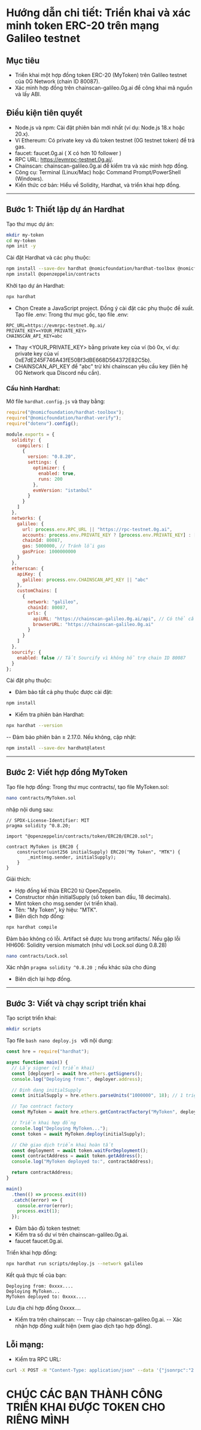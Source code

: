 # Hướng dẫn chi tiết: Triển khai và xác minh token ERC-20 trên mạng Galileo testnet
## Mục tiêu
- Triển khai một hợp đồng token ERC-20 (MyToken) trên Galileo testnet của 0G Network (chain ID 80087).
- Xác minh hợp đồng trên chainscan-galileo.0g.ai để công khai mã nguồn và lấy ABI.

## Điều kiện tiên quyết
- Node.js và npm: Cài đặt phiên bản mới nhất (ví dụ: Node.js 18.x hoặc 20.x).
- Ví Ethereum: Có private key và đủ token testnet (0G testnet token) để trả gas.
- faucet: faucet.0g.ai ( X có hơn 10 follower )
- RPC URL: https://evmrpc-testnet.0g.ai/.
- Chainscan: chainscan-galileo.0g.ai để kiểm tra và xác minh hợp đồng.
- Công cụ: Terminal (Linux/Mac) hoặc Command Prompt/PowerShell (Windows).
- Kiến thức cơ bản: Hiểu về Solidity, Hardhat, và triển khai hợp đồng.
---
## Bước 1: Thiết lập dự án Hardhat
Tạo thư mục dự án:
```bash
mkdir my-token
cd my-token
npm init -y
```
Cài đặt Hardhat và các phụ thuộc:
```bash
npm install --save-dev hardhat @nomicfoundation/hardhat-toolbox @nomicfoundation/hardhat-verify dotenv
npm install @openzeppelin/contracts
```
Khởi tạo dự án Hardhat:
```bash
npx hardhat
```
- Chọn Create a JavaScript project.
Đồng ý cài đặt các phụ thuộc đề xuất.
Tạo file .env:
Trong thư mục gốc, tạo file .env:
```
RPC_URL=https://evmrpc-testnet.0g.ai/
PRIVATE_KEY=<YOUR_PRIVATE_KEY> 
CHAINSCAN_API_KEY=abc
```
- Thay <YOUR_PRIVATE_KEY> bằng private key của ví (bỏ 0x, ví dụ: private key của ví 0xE7dE245F746A43fE50Bf3dBE668D564372E82C5b).
- CHAINSCAN_API_KEY để "abc" trừ khi chainscan yêu cầu key (liên hệ 0G Network qua Discord nếu cần).
  
### Cấu hình Hardhat:
Mở file ```hardhat.config.js``` và thay bằng:
```javascript
require("@nomicfoundation/hardhat-toolbox");
require("@nomicfoundation/hardhat-verify");
require("dotenv").config();

module.exports = {
  solidity: {
    compilers: [
      {
        version: "0.8.20",
        settings: {
          optimizer: {
            enabled: true,
            runs: 200
          },
          evmVersion: "istanbul"
        }
      }
    ]
  },
  networks: {
    galileo: {
      url: process.env.RPC_URL || "https://rpc-testnet.0g.ai",
      accounts: process.env.PRIVATE_KEY ? [process.env.PRIVATE_KEY] : [],
      chainId: 80087,
      gas: 5000000, // Tránh lỗi gas
      gasPrice: 1000000000
    }
  },
  etherscan: {
    apiKey: {
      galileo: process.env.CHAINSCAN_API_KEY || "abc"
    },
    customChains: [
      {
        network: "galileo",
        chainId: 80087,
        urls: {
          apiURL: "https://chainscan-galileo.0g.ai/api", // Có thể cần thay đổi
          browserURL: "https://chainscan-galileo.0g.ai"
        }
      }
    ]
  },
  sourcify: {
    enabled: false // Tắt Sourcify vì không hỗ trợ chain ID 80087
  }
};
```
Cài đặt phụ thuộc:
- Đảm bảo tất cả phụ thuộc được cài đặt:
```bash
npm install
```
- Kiểm tra phiên bản Hardhat:
```bash
npx hardhat --version
```
-- Đảm bảo phiên bản ≥ 2.17.0. Nếu không, cập nhật:
```bash
npm install --save-dev hardhat@latest
```
---
## Bước 2: Viết hợp đồng MyToken
Tạo file hợp đồng:
Trong thư mục contracts/, tạo file MyToken.sol:
```bash
nano contracts/MyToken.sol
```
nhập nội dung sau:
```solidity
// SPDX-License-Identifier: MIT
pragma solidity ^0.8.20;

import "@openzeppelin/contracts/token/ERC20/ERC20.sol";

contract MyToken is ERC20 {
    constructor(uint256 initialSupply) ERC20("My Token", "MTK") {
        _mint(msg.sender, initialSupply);
    }
}
```
Giải thích:
- Hợp đồng kế thừa ERC20 từ OpenZeppelin.
- Constructor nhận initialSupply (số token ban đầu, 18 decimals).
- Mint token cho msg.sender (ví triển khai).
- Tên: "My Token", ký hiệu: "MTK".
- Biên dịch hợp đồng:
```bash
npx hardhat compile
```

Đảm bảo không có lỗi. Artifact sẽ được lưu trong artifacts/.
Nếu gặp lỗi HH606: Solidity version mismatch (như với Lock.sol dùng 0.8.28)
```bash
nano contracts/Lock.sol
```
Xác nhận ```pragma solidity ^0.8.20 ```; nếu khác sửa cho đúng
- Biên dịch lại hợp đồng.
---
## Bước 3: Viết và chạy script triển khai
Tạo script triển khai:
```bash
mkdir scripts
```
Tạo file ```bash nano deploy.js ``` với nội dung:
```javascript
const hre = require("hardhat");

async function main() {
  // Lấy signer (ví triển khai)
  const [deployer] = await hre.ethers.getSigners();
  console.log("Deploying from:", deployer.address);

  // Định dạng initialSupply
  const initialSupply = hre.ethers.parseUnits("1000000", 18); // 1 triệu token, 18 decimals

  // Tạo contract factory
  const MyToken = await hre.ethers.getContractFactory("MyToken", deployer);

  // Triển khai hợp đồng
  console.log("Deploying MyToken...");
  const token = await MyToken.deploy(initialSupply);

  // Chờ giao dịch triển khai hoàn tất
  const deployment = await token.waitForDeployment();
  const contractAddress = await token.getAddress();
  console.log("MyToken deployed to:", contractAddress);

  return contractAddress;
}

main()
  .then(() => process.exit(0))
  .catch((error) => {
    console.error(error);
    process.exit(1);
  });
```
- Đảm bảo đủ token testnet:
- Kiểm tra số dư ví trên chainscan-galileo.0g.ai.
- faucet faucet.0g.ai.

Triển khai hợp đồng:
```bash
npx hardhat run scripts/deploy.js --network galileo
```
Kết quả thực tế của bạn:
```
Deploying from: 0xxxx....
Deploying MyToken...
MyToken deployed to: 0xxxx....
```
Lưu địa chỉ hợp đồng 0xxxx....

- Kiểm tra trên chainscan:
-- Truy cập chainscan-galileo.0g.ai.
-- Xác nhận hợp đồng xuất hiện (xem giao dịch tạo hợp đồng).

## Lỗi mạng:
- Kiểm tra RPC URL:
```bash
curl -X POST -H "Content-Type: application/json" --data '{"jsonrpc":"2.0","method":"eth_blockNumber","params":[],"id":1}' https://evmrpc-testnet.0g.ai/
```
# CHÚC CÁC BẠN THÀNH CÔNG TRIỂN KHAI ĐƯỢC TOKEN CHO RIÊNG MÌNH






